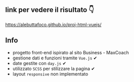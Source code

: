 ## link per vedere il risultato 👇
https://alebuttafoco.github.io/proj-html-vuejs/

## Info
- progetto front-end ispirato al sito Business - MaxCoach
- gestione dati e funzioni tramite `Vue.js` ✔
- date gestite con `day.js` ✔
- utilizzato `SCSS` per stilizzare la pagina ✔
- layout `responsive` non implementato  
